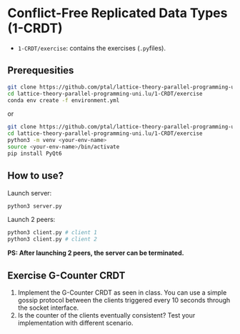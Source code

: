 # Conflict-Free Replicated Data Types (1-CRDT)

* `1-CRDT/exercise`: contains the exercises (`.py`files).

## Prerequesities
```bash 
git clone https://github.com/ptal/lattice-theory-parallel-programming-uni.lu.git
cd lattice-theory-parallel-programming-uni.lu/1-CRDT/exercise 
conda env create -f environment.yml
```
or
```bash
git clone https://github.com/ptal/lattice-theory-parallel-programming-uni.lu.git
cd lattice-theory-parallel-programming-uni.lu/1-CRDT/exercise 
python3 -m venv <your-env-name>
source <your-env-name>/bin/activate
pip install PyQt6
```

## How to use?

Launch server:
```bash
python3 server.py
```

Launch 2 peers:
```bash 
python3 client.py # client 1
python3 client.py # client 2
```

**PS: After launching 2 peers, the server can be terminated.**


## Exercise G-Counter CRDT

1. Implement the G-Counter CRDT as seen in class. You can use a simple gossip protocol between the clients triggered every 10 seconds through the socket interface.
2. Is the counter of the clients eventually consistent? Test your implementation with different scenario.
